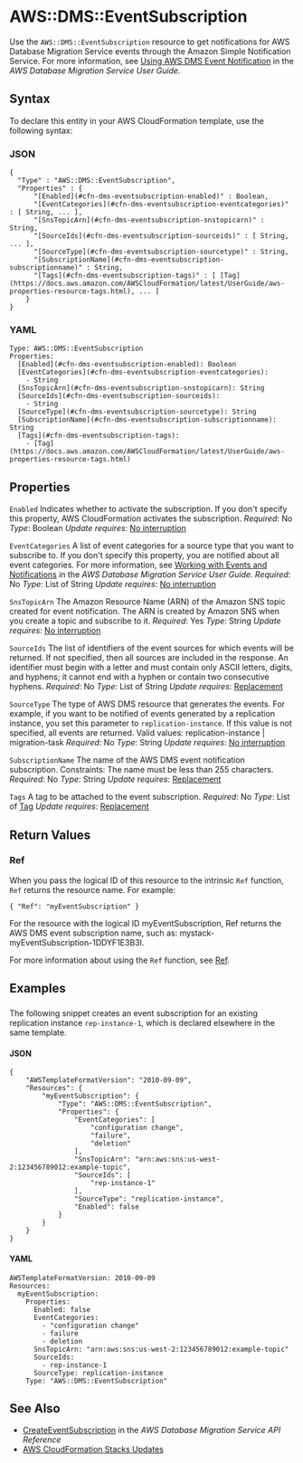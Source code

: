 # AWS::DMS::EventSubscription<a name="aws-resource-dms-eventsubscription"></a>

Use the `AWS::DMS::EventSubscription` resource to get notifications for AWS Database Migration Service events through the Amazon Simple Notification Service\. For more information, see [Using AWS DMS Event Notification](https://docs.aws.amazon.com/dms/latest/userguide/CHAP_Events.html) in the *AWS Database Migration Service User Guide\.*

## Syntax<a name="aws-resource-dms-eventsubscription-syntax"></a>

To declare this entity in your AWS CloudFormation template, use the following syntax:

### JSON<a name="aws-resource-dms-eventsubscription-syntax.json"></a>

```
{
  "Type" : "AWS::DMS::EventSubscription",
  "Properties" : {
      "[Enabled](#cfn-dms-eventsubscription-enabled)" : Boolean,
      "[EventCategories](#cfn-dms-eventsubscription-eventcategories)" : [ String, ... ],
      "[SnsTopicArn](#cfn-dms-eventsubscription-snstopicarn)" : String,
      "[SourceIds](#cfn-dms-eventsubscription-sourceids)" : [ String, ... ],
      "[SourceType](#cfn-dms-eventsubscription-sourcetype)" : String,
      "[SubscriptionName](#cfn-dms-eventsubscription-subscriptionname)" : String,
      "[Tags](#cfn-dms-eventsubscription-tags)" : [ [Tag](https://docs.aws.amazon.com/AWSCloudFormation/latest/UserGuide/aws-properties-resource-tags.html), ... ]
    }
}
```

### YAML<a name="aws-resource-dms-eventsubscription-syntax.yaml"></a>

```
Type: AWS::DMS::EventSubscription
Properties:
  [Enabled](#cfn-dms-eventsubscription-enabled): Boolean
  [EventCategories](#cfn-dms-eventsubscription-eventcategories):
    - String
  [SnsTopicArn](#cfn-dms-eventsubscription-snstopicarn): String
  [SourceIds](#cfn-dms-eventsubscription-sourceids):
    - String
  [SourceType](#cfn-dms-eventsubscription-sourcetype): String
  [SubscriptionName](#cfn-dms-eventsubscription-subscriptionname): String
  [Tags](#cfn-dms-eventsubscription-tags):
    - [Tag](https://docs.aws.amazon.com/AWSCloudFormation/latest/UserGuide/aws-properties-resource-tags.html)
```

## Properties<a name="aws-resource-dms-eventsubscription-properties"></a>

`Enabled`  <a name="cfn-dms-eventsubscription-enabled"></a>
Indicates whether to activate the subscription\. If you don't specify this property, AWS CloudFormation activates the subscription\.
*Required*: No
*Type*: Boolean
*Update requires*: [No interruption](https://docs.aws.amazon.com/AWSCloudFormation/latest/UserGuide/using-cfn-updating-stacks-update-behaviors.html#update-no-interrupt)

`EventCategories`  <a name="cfn-dms-eventsubscription-eventcategories"></a>
A list of event categories for a source type that you want to subscribe to\. If you don't specify this property, you are notified about all event categories\. For more information, see [Working with Events and Notifications](https://docs.aws.amazon.com/dms/latest/userguide/CHAP_Events.html) in the *AWS Database Migration Service User Guide\.*
*Required*: No
*Type*: List of String
*Update requires*: [No interruption](https://docs.aws.amazon.com/AWSCloudFormation/latest/UserGuide/using-cfn-updating-stacks-update-behaviors.html#update-no-interrupt)

`SnsTopicArn`  <a name="cfn-dms-eventsubscription-snstopicarn"></a>
 The Amazon Resource Name \(ARN\) of the Amazon SNS topic created for event notification\. The ARN is created by Amazon SNS when you create a topic and subscribe to it\.
*Required*: Yes
*Type*: String
*Update requires*: [No interruption](https://docs.aws.amazon.com/AWSCloudFormation/latest/UserGuide/using-cfn-updating-stacks-update-behaviors.html#update-no-interrupt)

`SourceIds`  <a name="cfn-dms-eventsubscription-sourceids"></a>
 The list of identifiers of the event sources for which events will be returned\. If not specified, then all sources are included in the response\. An identifier must begin with a letter and must contain only ASCII letters, digits, and hyphens; it cannot end with a hyphen or contain two consecutive hyphens\.
*Required*: No
*Type*: List of String
*Update requires*: [Replacement](https://docs.aws.amazon.com/AWSCloudFormation/latest/UserGuide/using-cfn-updating-stacks-update-behaviors.html#update-replacement)

`SourceType`  <a name="cfn-dms-eventsubscription-sourcetype"></a>
 The type of AWS DMS resource that generates the events\. For example, if you want to be notified of events generated by a replication instance, you set this parameter to `replication-instance`\. If this value is not specified, all events are returned\.
Valid values: replication\-instance \| migration\-task
*Required*: No
*Type*: String
*Update requires*: [No interruption](https://docs.aws.amazon.com/AWSCloudFormation/latest/UserGuide/using-cfn-updating-stacks-update-behaviors.html#update-no-interrupt)

`SubscriptionName`  <a name="cfn-dms-eventsubscription-subscriptionname"></a>
The name of the AWS DMS event notification subscription\.
Constraints: The name must be less than 255 characters\.
*Required*: No
*Type*: String
*Update requires*: [Replacement](https://docs.aws.amazon.com/AWSCloudFormation/latest/UserGuide/using-cfn-updating-stacks-update-behaviors.html#update-replacement)

`Tags`  <a name="cfn-dms-eventsubscription-tags"></a>
A tag to be attached to the event subscription\.
*Required*: No
*Type*: List of [Tag](https://docs.aws.amazon.com/AWSCloudFormation/latest/UserGuide/aws-properties-resource-tags.html)
*Update requires*: [Replacement](https://docs.aws.amazon.com/AWSCloudFormation/latest/UserGuide/using-cfn-updating-stacks-update-behaviors.html#update-replacement)

## Return Values<a name="aws-resource-dms-eventsubscription-return-values"></a>

### Ref<a name="aws-resource-dms-eventsubscription-return-values-ref"></a>

 When you pass the logical ID of this resource to the intrinsic `Ref` function, `Ref` returns the resource name\. For example:

 `{ "Ref": "myEventSubscription" }`

For the resource with the logical ID myEventSubscription, Ref returns the AWS DMS event subscription name, such as: mystack\-myEventSubscription\-1DDYF1E3B3I\.

For more information about using the `Ref` function, see [Ref](https://docs.aws.amazon.com/AWSCloudFormation/latest/UserGuide/intrinsic-function-reference-ref.html)\.

## Examples<a name="aws-resource-dms-eventsubscription--examples"></a>

### <a name="aws-resource-dms-eventsubscription--examples--"></a>

The following snippet creates an event subscription for an existing replication instance `rep-instance-1`, which is declared elsewhere in the same template\.

#### JSON<a name="aws-resource-dms-eventsubscription--examples----json"></a>

```
{
    "AWSTemplateFormatVersion": "2010-09-09",
    "Resources": {
        "myEventSubscription": {
            "Type": "AWS::DMS::EventSubscription",
            "Properties": {
                "EventCategories": [
                    "configuration change",
                    "failure",
                    "deletion"
                ],
                "SnsTopicArn": "arn:aws:sns:us-west-2:123456789012:example-topic",
                "SourceIds": [
                    "rep-instance-1"
                ],
                "SourceType": "replication-instance",
                "Enabled": false
            }
        }
    }
}
```

#### YAML<a name="aws-resource-dms-eventsubscription--examples----yaml"></a>

```
AWSTemplateFormatVersion: 2010-09-09
Resources:
  myEventSubscription:
    Properties:
      Enabled: false
      EventCategories:
        - "configuration change"
        - failure
        - deletion
      SnsTopicArn: "arn:aws:sns:us-west-2:123456789012:example-topic"
      SourceIds:
        - rep-instance-1
      SourceType: replication-instance
    Type: "AWS::DMS::EventSubscription"
```

## See Also<a name="aws-resource-dms-eventsubscription--seealso"></a>
+  [CreateEventSubscription](https://docs.aws.amazon.com/dms/latest/APIReference/API_CreateEventSubscription.html) in the *AWS Database Migration Service API Reference*
+  [AWS CloudFormation Stacks Updates](https://docs.aws.amazon.com/AWSCloudFormation/latest/UserGuide/using-cfn-updating-stacks.html)
